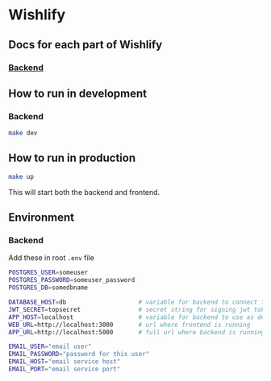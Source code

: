 # Wishlify

## Docs for each part of Wishlify

### [Backend](./server/readme.md)

## How to run in development

### Backend

```bash
make dev
```

## How to run in production

```bash
make up
```

This will start both the backend and frontend.

## Environment

### Backend

Add these in root `.env` file

```bash
POSTGRES_USER=someuser
POSTGRES_PASSWORD=someuser_password
POSTGRES_DB=somedbname

DATABASE_HOST=db                    # variable for backend to connect to database (in development name of postgres docker service)
JWT_SECRET=topsecret                # secret string for signing jwt tokens
APP_HOST=localhost                  # variable for backend to use as domain for authentication cookies
WEB_URL=http://localhost:3000       # url where frontend is running
APP_URL=http://localhost:5000       # full url where backend is running

EMAIL_USER="email user"
EMAIL_PASSWORD="password for this user"
EMAIL_HOST="email service host"
EMAIL_PORT="email service port"
```
